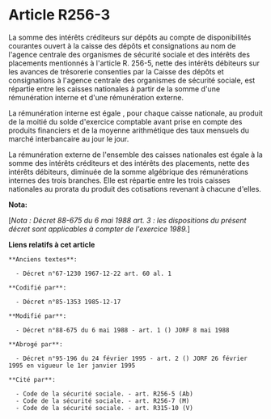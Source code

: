 # Article R256-3

La somme des intérêts créditeurs sur dépôts au compte de disponibilités courantes ouvert à la caisse des dépôts et
consignations au nom de l'agence centrale des organismes de sécurité sociale et des intérêts des placements mentionnés à
l'article R. 256-5, nette des intérêts débiteurs sur les avances de trésorerie consenties par la Caisse des dépôts et
consignations à l'agence centrale des organismes de sécurité sociale, est répartie entre les caisses nationales à partir de
la somme d'une rémunération interne et d'une rémunération externe. 

La rémunération interne est égale   , pour chaque caisse nationale, au produit de la moitié du solde d'exercice comptable
avant prise en compte des produits financiers et de la moyenne arithmétique des taux mensuels du marché interbancaire au jour
le jour. 

La rémunération externe de l'ensemble des caisses nationales est égale à la somme des intérêts créditeurs et des intérêts des
placements, nette des intérêts débiteurs, diminuée de la somme algébrique des rémunérations internes des trois branches. Elle
est répartie entre les trois caisses nationales au prorata du produit des cotisations revenant à chacune d'elles.

**Nota:**

[*Nota : Décret 88-675 du 6 mai 1988 art. 3 : les dispositions du présent décret sont applicables à compter de l'exercice
1989.*]

**Liens relatifs à cet article**

	**Anciens textes**:

	  - Décret n°67-1230 1967-12-22 art. 60 al. 1

	**Codifié par**:

	  - Décret n°85-1353 1985-12-17

	**Modifié par**:

	  - Décret n°88-675 du 6 mai 1988 - art. 1 () JORF 8 mai 1988

	**Abrogé par**:

	  - Décret n°95-196 du 24 février 1995 - art. 2 () JORF 26 février 1995 en vigueur le 1er janvier 1995

	**Cité par**:

	  - Code de la sécurité sociale. - art. R256-5 (Ab)
	  - Code de la sécurité sociale. - art. R256-7 (M)
	  - Code de la sécurité sociale. - art. R315-10 (V)
